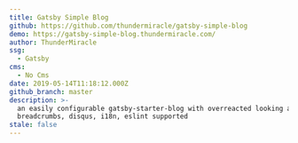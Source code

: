 ```yaml
---
title: Gatsby Simple Blog
github: https://github.com/thundermiracle/gatsby-simple-blog
demo: https://gatsby-simple-blog.thundermiracle.com/
author: ThunderMiracle
ssg:
  - Gatsby
cms:
  - No Cms
date: 2019-05-14T11:18:12.000Z
github_branch: master
description: >-
  an easily configurable gatsby-starter-blog with overreacted looking and tags,
  breadcrumbs, disqus, i18n, eslint supported
stale: false
---
```

